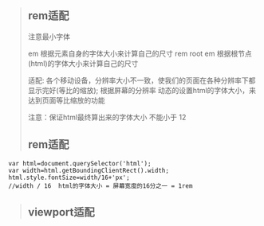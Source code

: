 >## rem适配
> 注意最小字体
>
> em 根据元素自身的字体大小来计算自己的尺寸
> rem root em 根据根节点(html)的字体大小来计算自己的尺寸
>
> 适配: 各个移动设备，分辨率大小不一致，使我们的页面在各种分辨率下都显示完好(等比的缩放);
> 根据屏幕的分辨率  动态的设置html的字体大小，来达到页面等比缩放的功能
>
> 注意：保证html最终算出来的字体大小 不能小于 12
>
>## rem适配
```
var html=document.querySelector('html');
var width=html.getBoundingClientRect().width;
html.style.fontSize=width/16+'px';
//width / 16  html的字体大小 = 屏幕宽度的16分之一 = 1rem 
```
>## viewport适配


